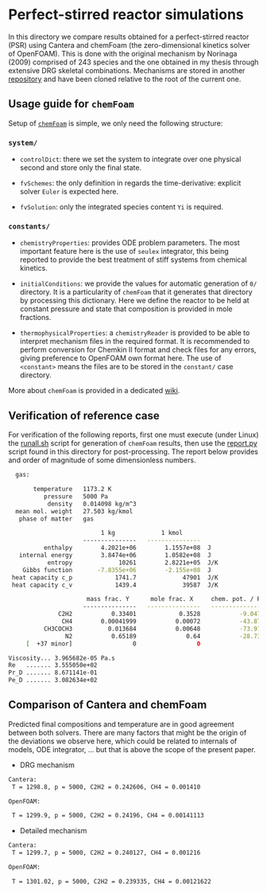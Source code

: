 # Perfect-stirred reactor simulations

In this  directory we compare results obtained for a perfect-stirred reactor (PSR) using Cantera and chemFoam (the zero-dimensional kinetics solver of OpenFOAM). This is done with the original mechanism by Norinaga (2009) comprised of 243 species and the one obtained in my thesis through extensive DRG skeletal combinations. Mechanisms are stored in another [repository](https://github.com/wallytutor/archive-databases/tree/main) and have been cloned relative to the root of the current one.

## Usage guide for `chemFoam`

Setup of [`chemFoam`](https://www.openfoam.com/documentation/guides/latest/doc/guide-applications-solvers-combustion-chemFoam.html) is simple, we only need the following structure:

### `system/`

- `controlDict`: there we set the system to integrate over one physical second and store only the final state.

- `fvSchemes`: the only definition in regards the time-derivative: explicit solver `Euler` is expected here.

- `fvSolution`: only the integrated species content `Yi` is required.

### `constants/`

- `chemistryProperties`: provides ODE problem parameters. The most important feature here is the use of `seulex` integrator, this being reported to provide the best treatment of stiff systems from chemical kinetics.

- `initialConditions`: we provide the values for automatic generation of `0/` directory. It is a particularity of `chemFoam` that it generates that directory by processing this dictionary. Here we define the reactor to be held at constant pressure and state that composition is provided in mole fractions.

- `thermophysicalProperties`: a `chemistryReader` is provided to be able to interpret mechanism files in the required format. It is recommended to perform conversion for Chemkin II format and check files for any errors, giving preference to OpenFOAM own format here. The use of `<constant>` means the files are to be stored in the `constant/` case directory.

More about `chemFoam` is provided in a dedicated [wiki](https://openfoamwiki.net/index.php/ChemFoam).

## Verification of reference case

For verification of the following reports, first one must execute (under Linux) the [runall.sh](runall.sh) script for generation of `chemFoam` results, then use the [report.py](report.py) script found in this directory for post-processing. The report below provides and order of magnitude of some dimensionless numbers.

```bash
  gas:

       temperature   1173.2 K
          pressure   5000 Pa
           density   0.014098 kg/m^3
  mean mol. weight   27.503 kg/kmol
   phase of matter   gas

                          1 kg             1 kmol     
                     ---------------   ---------------
          enthalpy        4.2021e+06        1.1557e+08  J
   internal energy        3.8474e+06        1.0582e+08  J
           entropy             10261        2.8221e+05  J/K
    Gibbs function       -7.8355e+06        -2.155e+08  J
 heat capacity c_p            1741.7             47901  J/K
 heat capacity c_v            1439.4             39587  J/K

                      mass frac. Y      mole frac. X     chem. pot. / RT
                     ---------------   ---------------   ---------------
              C2H2           0.33401            0.3528           -9.0479
               CH4        0.00041999           0.00072           -43.879
          CH3COCH3          0.013684           0.00648           -73.972
                N2           0.65189              0.64           -28.735
     [  +37 minor]                 0                 0  

Viscosity... 3.965682e-05 Pa.s
Re   ....... 3.555050e+02
Pr_D ....... 8.671141e-01
Pe_D ....... 3.082634e+02
```

## Comparison of Cantera and chemFoam

Predicted final compositions and temperature are in good agreement between both solvers. There are many factors that might be the origin of the deviations we observe here, which could be related to internals of models, ODE integrator, ... but that is above the scope of the present paper.

- DRG mechanism

```bash
Cantera:
 T = 1298.8, p = 5000, C2H2 = 0.242606, CH4 = 0.001410

OpenFOAM:

 T = 1299.9, p = 5000, C2H2 = 0.24196, CH4 = 0.00141113
```

- Detailed mechanism

```bash
Cantera:
 T = 1299.7, p = 5000, C2H2 = 0.240127, CH4 = 0.001216

OpenFOAM:

 T = 1301.02, p = 5000, C2H2 = 0.239335, CH4 = 0.00121622
```
